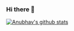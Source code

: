 ### Hi there 👋
[![Anubhav's github stats](https://github-readme-stats.vercel.app/api?username=anubhvv)](https://github.com/anuraghazra/github-readme-stats)
<!--
**Anubhvv/Anubhvv** is a ✨ _special_ ✨ repository because its `README.md` (this file) appears on your GitHub profile.

Here are some ideas to get you started:

- 🔭 I’m currently working on ...
- 🌱 I’m currently learning ...
- 👯 I’m looking to collaborate on ...
- 🤔 I’m looking for help with ...
- 💬 Ask me about ...
- 📫 How to reach me: ...
- 😄 Pronouns: ...
- ⚡ Fun fact: ...
-->
